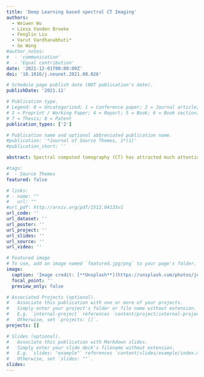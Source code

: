 ```yaml
---
title: 'Deep Learning based spectral CT Imaging'
authors:
  - Weiwen Wu
  - Lieza Vanden Broeke
  - Fenglin Liu
  - Varut Vardhanabhuti* 
  - Ge Wang
#author_notes:
#  - 'communication'
#  - 'Equal contribution'
date: '2021-12-01T00:00:00Z'
doi: '10.1016/j.neunet.2021.08.026'

# Schedule page publish date (NOT publication's date).
publishDate: '2021.12'

# Publication type.
# Legend: 0 = Uncategorized; 1 = Conference paper; 2 = Journal article;
# 3 = Preprint / Working Paper; 4 = Report; 5 = Book; 6 = Book section;
# 7 = Thesis; 8 = Patent
publication_types: ['2']

# Publication name and optional abbreviated publication name.
#publication: '*Journal of Source Themes, 1*(1)'
#publication_short: ''

abstract: Spectral computed tomography (CT) has attracted much attention in radiation dose reduction, metal artifacts removal, tissue quantification and material discrimination. The x-ray energy spectrum is divided into several bins, each energy-bin-specific projection has a low signal-noise-ratio (SNR) than the current-integrating counterpart, which makes image reconstruction a unique challenge. Traditional wisdom is to use prior knowledge based iterative methods. However, this kind of methods demands a great computational cost. Inspired by deep learning, here we first develop a deep learning based reconstruction method; i.e., U-net with -norm, Total variation, Residual learning, and Anisotropic adaption (ULTRA). Specifically, we emphasize the various multi-scale feature fusion and multichannel filtering enhancement with a denser connection encoding architecture for residual learning and feature fusion. To address the image deblurring problem associated with the - loss, we propose a general -loss, . Furthermore, the images from different energy bins share similar structures of the same object, the regularization characterizing correlations of different energy bins is incorporated into the - loss function, which helps unify the deep learning based methods with traditional compressed sensing based methods. Finally, the anisotropically weighted total variation is employed to characterize the sparsity in the spatial–spectral domain to regularize the proposed network In particular, we validate our ULTRA networks on three large-scale spectral CT datasets, and obtain excellent results relative to the competing algorithms. In conclusion, our quantitative and qualitative results in numerical simulation and preclinical experiments demonstrate that our proposed approach is accurate, efficient and robust for high-quality spectral CT image reconstruction.

#tags:
#  - Source Themes
featured: false

# links:
# - name: ""
#   url: ""
#url_pdf: http://arxiv.org/pdf/1512.04133v1
url_code: ''
url_dataset: ''
url_poster: ''
url_project: ''
url_slides: ''
url_source: ''
url_video: ''

# Featured image
# To use, add an image named `featured.jpg/png` to your page's folder.
image:
  caption: 'Image credit: [**Unsplash**](https://unsplash.com/photos/jdD8gXaTZsc)'
  focal_point: ''
  preview_only: false

# Associated Projects (optional).
#   Associate this publication with one or more of your projects.
#   Simply enter your project's folder or file name without extension.
#   E.g. `internal-project` references `content/project/internal-project/index.md`.
#   Otherwise, set `projects: []`.
projects: []

# Slides (optional).
#   Associate this publication with Markdown slides.
#   Simply enter your slide deck's filename without extension.
#   E.g. `slides: "example"` references `content/slides/example/index.md`.
#   Otherwise, set `slides: ""`.
slides:
---
```

